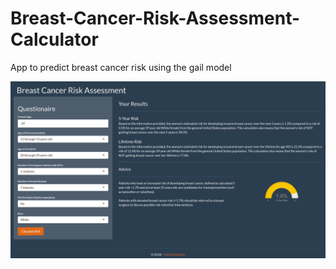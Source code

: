# Breast-Cancer-Risk-Assessment-Calculator
App to predict breast cancer risk using the gail model

![Screenshot](BCRA_Calculator.png)
